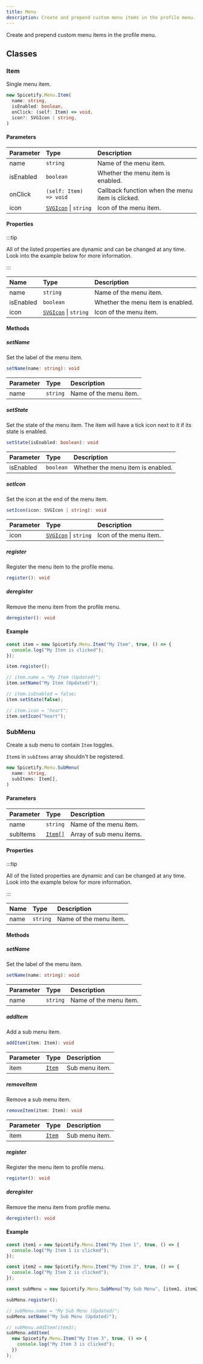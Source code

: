 ```yaml
---
title: Menu
description: Create and prepend custom menu items in the profile menu.
---
```


Create and prepend custom menu items in the profile menu.

## Classes

### Item

Single menu item.

```ts
new Spicetify.Menu.Item(
  name: string,
  isEnabled: boolean,
  onClick: (self: Item) => void,
  icon?: SVGIcon | string,
)
```

#### Parameters

| Parameter | Type | Description |
| :--- | :--- | :--- |
| name | `string` | Name of the menu item. |
| isEnabled | `boolean` | Whether the menu item is enabled. |
| onClick | `(self: Item) => void` | Callback function when the menu item is clicked. |
| icon | [`SVGIcon`](/docs/development/api-wrapper/types/svgicon) &#124; `string` | Icon of the menu item. |

#### Properties

:::tip

All of the listed properties are dynamic and can be changed at any time. Look into the example below for more information.

:::

| Name | Type | Description |
| :--- | :--- | :--- |
| name | `string` | Name of the menu item. |
| isEnabled | `boolean` | Whether the menu item is enabled. |
| icon | [`SVGIcon`](/docs/development/api-wrapper/types/svgicon) &#124; `string` | Icon of the menu item. |

#### Methods

##### setName

Set the label of the menu item.

```ts
setName(name: string): void
```

| Parameter | Type | Description |
| :--- | :--- | :--- |
| name | `string` | Name of the menu item. |

##### setState

Set the state of the menu item. The item will have a tick icon next to it if its state is enabled.

```ts
setState(isEnabled: boolean): void
```

| Parameter | Type | Description |
| :--- | :--- | :--- |
| isEnabled | `boolean` | Whether the menu item is enabled. |

##### setIcon

Set the icon at the end of the menu item.

```ts
setIcon(icon: SVGIcon | string): void
```

| Parameter | Type | Description |
| :--- | :--- | :--- |
| icon | [`SVGIcon`](/docs/development/api-wrapper/types/svgicon) &#124; `string` | Icon of the menu item. |

##### register

Register the menu item to the profile menu.

```ts
register(): void
```

##### deregister

Remove the menu item from the profile menu.

```ts
deregister(): void
```

#### Example

```ts
const item = new Spicetify.Menu.Item("My Item", true, () => {
  console.log("My Item is clicked");
});

item.register();

// item.name = "My Item (Updated)";
item.setName("My Item (Updated)");

// item.isEnabled = false;
item.setState(false);

// item.icon = "heart";
item.setIcon("heart");
```

### SubMenu

Create a sub menu to contain `Item` toggles.

`Item`s in `subItems` array shouldn't be registered.

```ts
new Spicetify.Menu.SubMenu(
  name: string,
  subItems: Item[],
)
```

#### Parameters

| Parameter | Type | Description |
| :--- | :--- | :--- |
| name | `string` | Name of the menu item. |
| subItems | [`Item[]`](/docs/development/api-wrapper/classes/menu#item) | Array of sub menu items. |

#### Properties

:::tip

All of the listed properties are dynamic and can be changed at any time. Look into the example below for more information.

:::

| Name | Type | Description |
| :--- | :--- | :--- |
| name | `string` | Name of the menu item. |

#### Methods

##### setName

Set the label of the menu item.

```ts
setName(name: string): void
```

| Parameter | Type | Description |
| :--- | :--- | :--- |
| name | `string` | Name of the menu item. |

##### addItem

Add a sub menu item.

```ts
addItem(item: Item): void
```

| Parameter | Type | Description |
| :--- | :--- | :--- |
| item | [`Item`](/docs/development/api-wrapper/classes/menu#item) | Sub menu item. |

##### removeItem

Remove a sub menu item.

```ts
removeItem(item: Item): void
```

| Parameter | Type | Description |
| :--- | :--- | :--- |
| item | [`Item`](/docs/development/api-wrapper/classes/menu#item) | Sub menu item. |

##### register

Register the menu item to profile menu.

```ts
register(): void
```

##### deregister

Remove the menu item from profile menu.

```ts
deregister(): void
```

#### Example

```ts
const item1 = new Spicetify.Menu.Item("My Item 1", true, () => {
  console.log("My Item 1 is clicked");
});

const item2 = new Spicetify.Menu.Item("My Item 2", true, () => {
  console.log("My Item 2 is clicked");
});

const subMenu = new Spicetify.Menu.SubMenu("My Sub Menu", [item1, item2]);

subMenu.register();

// subMenu.name = "My Sub Menu (Updated)";
subMenu.setName("My Sub Menu (Updated)");

// subMenu.addItem(item3);
subMenu.addItem(
  new Spicetify.Menu.Item("My Item 3", true, () => {
    console.log("My Item 3 is clicked");
  })
);
```
